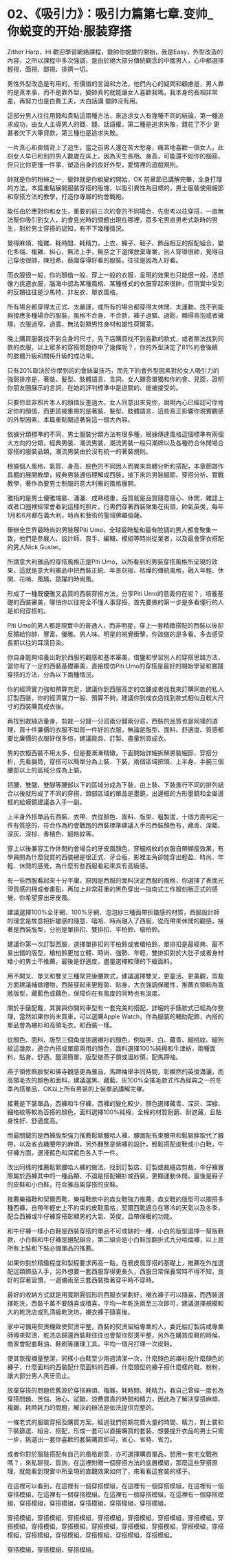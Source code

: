 # 02、《吸引力》：吸引力篇第七章.变帅_你蜕变的开始·服装穿搭

Zither Harp，Hi 歡迎學習網絡課程，變帥你蛻變的開始，我是Easy，外型改造的內容，之所以課程中多次強調，是由於絕大部分傳統觀念的中國男人，心中都選擇輕視、面視、鄙視、排擠一切。

男性外型改造是有用的，有價值的言論和方法，他們內心的疑問和顧慮是，男人靠的是真本事，而不是靠外型，變帥真的就能讓女人喜歡我嗎，我本身的長相非常差，再努力也是白費工夫，大白話講 變帥沒有用。

這部分男人往往用錢和貴點這兩種方法，來追求女人有幾種不同的結論，第一種追求成功，由女人主導男人的錢、錢、話語權，第二種是追求失敗，錢花了不少 更甚者欠下大筆貸款，第三種也是追求失敗。

一片真心和痴情背上了追生，當之前男人還在苦大愁身，痛苦地喜歡一個女人，此刻女人早已和別的男人數歲在床上，因為天生長相、身高，可能還不如你的腦筋，但只比你更懂一件事，塑造自身的良好外型，愛情裡的遊戲規則。

帥就是你的粉絲之一，變帥就是你蛻變的開始，OK 前章節已講解完畢，全身打理的方法，本篇重點展開服裝穿搭的版塊，以吸引異性為目標的，男士服裝使用細節和穿搭方法的教學，打造你專屬的約會戰袍。

能任由於應對你和女生，重要的前三次約會的不同場合，先思考以往穿搭，一直無法幫你吸引到女人，約會見光時的問題出現在哪裡，眾多宅男直男老式耿時的男生，對於男士穿搭的認知，有不下幾種情況。

覺得麻煩、複雜、耗時間、耗精力，上衣、褲子、鞋子、飾品相互的搭配組合，變化多端、複雜、糾心，無法上手，無奈之下選擇放棄專業，別人穿得很帥，覺得自己穿也很帥，陳冠希、葵園穿得好看的服裝，往往是因為人好看。

而衣服很一般，你的顏值一般，穿上一般的衣服，呈現的效果也只能很一般，憑想像力挑選衣服，腦海中認為某種風格、某種樣式的衣服穿起來很帥，但現實中受到的反饋往往是沙馬特、非左衣、單衣風格。

所有場合都穿得太正式、太嚴謹，或所有的場合都穿得太休閒、太運動，找不到能夠接應多種場合的服裝，風格不合身、不合款，褲子過緊、過鬆，顯得鳥泡或者擁塚，衣服過窄、過寬，無法彰顯男性身材和雄性荷爾蒙。

晚上購買服裝找不到合身的尺寸，先下店購買找不到喜歡的款式，或者無法找到同款的衣服，以上眾多的穿搭問題你中了幾條呢？，你的外型決定了81%約會後續的肢體升級和關係升級的成功率。

只有20%取決於你學到的約會絲巢技巧，而先下約會外型因素對於女人吸引力的強弱排序是，著裝、髮型、肢體語言、言詞，女人願意單獨和你約會、見面，證明你朋友圈展示的言詞，在她的評判標準中是過關的、能被接受的。

只要你並非照片本人的顏值反差過大，女人同意出來見你，說明內心已經認可你肯定你的顏值，而更該被重視的是著裝、髮型、肢體語言，這些真正影響你現實觀感的外型因素，本篇重點闡述著裝這一個大內容。

依據分類標準的不同，男士服裝分類方法有很多種，根據傳達風格這個標準有兩個大方向的分類，經典男裝、潮流男裝，潮流男裝一般只潮牌以及各種符合休閒場合穿搭的服裝品類，潮流男裝由於沒有統一的著裝規則。

根據個人風格、氣質、身高、臉色的不同因人而異來具體分析和搭配，本章節譜作具體的展開教學，經典男裝通俗理解成西裝，接下來的男裝細節、穿搭分析、實戰教學，著作為要男士制服的意大利雅的風格展開。

雅指的是男士優雅端裝、瀟灑、成熟穩重，品質就是品質隨意隨心、休閒，雜誌上或者口圈裡經常會看到這樣的照片，行男們穿著西裝聚集在街頭，帥氣英俊，每年1月和6月都在義大利，時尚和藝術的聖域佛羅倫薩。

舉辦全世界最時尚的男裝展Piti Umo，全球最時髦和最有腔調的男人都會聚集一致，他們是參展人、設計師、買手、編輯、模組等時尚從業者，以及最會穿衣搭配的男人Nick Guster。

所謂意大利雅品的穿搭風格正是Piti Umo，以所看到的男裝穿搭風格所呈現的效果，這就是意大利雅品中把西裝正統、年景刻板、枯燥的傳統風格，融入年輕、休閑、花哨、風騷、跳躍的時尚風。

形成了一種既優雅又品質的西裝穿搭方法，分享Piti Umo的意義何在呢？，培養基礎的西裝審美，哪怕你以往完全不懂人事穿搭，首先要做的第一步是多看懂行的人是如何穿搭的。

Piti Umo的男人都是現實中的普通人，而非明星，穿上一套精緻搭配的西裝以後卻反饋給你帥、豐富、優雅、男人味、明星的視覺衝擊，你該做的是多看、多去感受長期以往的耳濡目染。

你自身能夠培養出對於西服的觀感和基本審美，借鑒和學習別人的穿搭思路方法，當你有了一定的西裝基礎審美，直接模仿Piti Umo的穿搭是最好的開始學習和實踐穿搭的方法，分為以下兩種情況。

你的經濟實力強和預算充足，建議你到西服高定的店鋪或者找我來訂購同款的私人訂製西裝，你的經濟實力一般、預算不夠，建議你到成衣店找到款式相似且較大尺寸的西裝購買成衣後。

再找到裁縫店量身、剪裁一分錢一分貨兩分錢兩分貨，西裝的品質也是同樣的道理，買十件廉價的衣服不如買一件好的衣服，無論是版型、面料、舒適度、質感都要比廉價的衣服好很多倍，建議能具、訂製、盡量別買成衣。

男的衣櫥西裝不用太多，但是要漸漸精緻，下面開始詳細拆解男裝細節、穿搭分析，先看腦筒，穿搭可以簡單分為上裝、下裝，兩個區域把頭、上半身、手腕三個腰部以上的區域分成為上裝。

把腰、雙腿、雙腳等腰部以下的區域分成為下裝，由上裝、下裝進行不同的排列組合以後就形成了不同的穿搭，頭部區域的單品是墨鏡，出邊框的方形墨鏡和金屬邊框的蛤蟆鏡建議各入手一副。

上半身外搭單品有西裝、衣帶、衣從顏色、面料、版型、粗製度，十個方面判定一件有質感的，符合作為約會戰跑的西裝標準建議入手的西裝顏色有，藏青、深藍、深灰、深棕、香檳色、細格紋等。

穿上以後兼容工作休閒約會場合的牙皮風顏色，穿細格紋的衣服自帶顯瘦效果，有學員問為什麼我買的西裝總是很正式、牙合版，影裡主角卻能穿出輕盈、時尚、年輕、休閒的感覺，為什麼有些西服看起來具有高級感。

有一些西服看起來十分平庸，原因是西服的面料決定西服的風格，你選擇了表面光滑質感的棉或者畫鉛，再加上非常莊重的黑色穿出一指南式工作服刻板正式的感覺，你希望穿出牙皮風。

建議選擇100%全牙網、100%牙網、泡泡紗三種面帶折皺感的材質，西服設計師的理念是故意把折皺感的隨意、嘻哈、時尚融入了西服，從而帶來休閒的觀感，接著是西裝版型，分別是單排扣、雙排扣、平柏鈴、槍柏鈴。

建議你第一次訂製西服，選擇單排扣的平柏鈴或者槍柏鈴，單排扣是最經典、最不易出錯的版型，槍柏鈴更加立體、時尚、強勢、年輕，雙排扣對於大肚子或者身材矮小的男士不推薦，最後是舒適度，盡量選擇較薄的下緩面料。

用不開叉、單叉和雙叉三種常見後腰款式，建議選擇雙叉，更靈活、更美觀，剪裁方面建議補做禮物，西裝穿起來更輕盈、貼身，大衣強調保暖性，推薦衣領較為寬敞版型，藏藍色或藕色，保障你在有風度的同時也有溫度。

關於手錶配戴，其實與你開的車型有一套完美的搭配，詳細的手錶款式已經為你整理，當然如果你尚未買車，可以選購Apple Watch，作為服裝的輔助配飾，內搭的單品會為襯衫和高領毛衣，和西裝一樣。

從顏色、面料、版型三個角度挑選襯衫的顏色，例如黑、白、藏青、細桃紋、細狗紋這幾款，適合內搭或單窗兩用的顏色，面料選擇100%純棉和牛津紡，兩種面料，貼身、舒適、醞湯簡單，版型做燕子領或溫紗領，配馬蹄袖。

燕子領修飾臉型和佛寺觀感更為雅品，馬蹄袖舉手同時間，彰顯然的英俊瀟灑，而高領毛衣的顏色和面料，建議選黑、藏藍、灰100%全搖毛款式作為經典之一的冬季內搭單品，OK以上所有男裝的上裝單品講解完畢。

接著是下裝單品，西褲和牛仔褲，西褲的變化較少，顏色選擇藏青、深灰、深綠、細格紋等較為百搭的顏色，面料選擇100%純棉，全棉的材質耐磨、耐遮藏，且貼身性好、舒適度高。

而最關鍵的是西褲版型強力推薦鬆緊腰哈人褲，腰圍配有束腰帶和鬆緊胖取代了腰帶，以及省去織腰帶的麻煩，另外翻整是紫褲的設計，輕鬆搭配皮鞋或小白鞋，牛仔褲方面，選淺藍色和深藍色各入手一件。

改出同樣的推薦鬆緊腰哈人褲的做法，找到訂製店、訂製或裁縫店剪裁，牛仔褲實際屬於西褲其中的一種品類，不論是搭配襯衫或西裝，更顯運動休閒，最後是鞋子的皮鞋和小白鞋，符合雅品風穿搭的皮鞋。

推薦樂福鞋和契爾西靴，樂福鞋款中的森女鞋強力推薦，森女鞋的版型可以擺搭多種西褲，自帶年輕史上不約束的皮鞋風格，契爾西靴適合在寒冷的天氣以及冬季，配合西褲或牛仔褲穿搭彰顯男的大氣、英俊，且帶保暖的功能。

和牛仔褲一樣小白鞋是西裝穿搭的單品不可或缺的一種，小白的版型選擇一幫版鞋款，小白鞋和牛仔褲是絕配組合，第二組合是小白鞋加翻折式九分哈倫褲，以上是所有上裝和下裝必備單品的推薦。

如果你對於精緻程度和製程要求再高一點，在鴉皮風穿搭的基礎上，推薦在外加選配這類飾品入手，另外想要一套西服穿得更長久，西服日常保養常時不得不知，良好的穿著習慣，一週備兩至三套西裝換著穿平時不穿時。

最好的收納方式就是用寬餅圓弧形的西服衣架劃好，襯衣褲子可以隨喜，而西裝選擇乾洗，西裝千萬不要隨喜或積喜，平均一年乾洗兩至三次即可，建議選擇規模較大的乾洗店或乳清級乾洗坊，襯衣褲子隨喜後。

家中可備用熨燙機致使熨燙平整，西裝的熨燙留給專業的人，委託給訂製店或專業師傅來熨燙，乾洗店歸還西裝鞋往往也會幫你熨燙平整，另外在購買皮鞋的時候，商家會配套鞋油、鞋刷等護理工具，平均一個月打理一次皮鞋。

使其恢復襯量整潔，同樣小白鞋至少兩週清潔一次，什麼顏色的襯衫配什麼顏色的褲子，什麼面料的西裝配什麼面料的西褲，什麼類型的褲子搭什麼樣的鞋、粉粉，讓大部分男人夾牙而止。

放棄穿搭的問題依舊源於穿搭麻煩、複雜，耗時間、耗精力，我自己曾經一度也為穿搭問題、苦惱、揪心、試錯，浪費寶貴的時間和精力，因此為了解決穿搭麻煩、複雜、耗時耗力的問題，解決的辦法是依洗提供完整的。

一條老式的服裝穿搭及購買方案，經過我們前期花費大量的時間、精力，對上裝和下裝篩選、組合、搭配，形成一套可以直接購買的套裝，想要提升衣品的男士只需一步，挑選出一套你喜歡的套裝購買即可，省心、省時、省力。

或者你對於服裝搭配有自己的風格創意，亦可選擇購買單品，想用一套宅女戰袍嗎？，來私聊我、質詢，在這裡附贈一個穿搭方法的底層模組，那麼這些穿搭原理，就能看到現實中所呈現的直觀效果如何了，來看看這套裝的樣子。

在這裡可以看到，在這裡有一個穿搭模組，在這裡有一個穿搭模組，在這裡有一個穿搭模組，在這裡有一個穿搭模組，在這裡有一個穿搭模組，在這裡有一個穿搭模組，穿搭模組，穿搭模組，穿搭模組，穿搭模組，穿搭模組。

穿搭模組，穿搭模組，穿搭模組，穿搭模組，穿搭模組，穿搭模組，穿搭模組，穿搭模組，穿搭模組，穿搭模組，穿搭模組，穿搭模組，穿搭模組，穿搭模組，穿搭模組，穿搭模組，穿搭模組，穿搭模組，穿搭模組，穿搭模組。

穿搭模組，穿搭模組，穿搭模組。